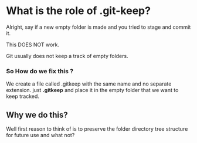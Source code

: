 # What is the role of .git-keep?

Alright, say if a new empty folder is made and you tried to stage and commit it.

 This DOES NOT work.

Git usually does not keep a track of empty folders.

### So How do we fix this ?

We create a file called .gitkeep with the same name and no separate extension. just **.gitkeep** and place it in the empty folder that we want to keep tracked.

## Why we do this?

Well first reason to think of is to preserve the folder directory tree structure for future use and what not?
